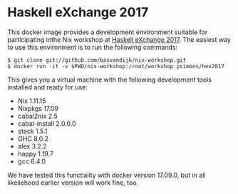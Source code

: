 # Haskell eXchange 2017

This docker image provides a development environment suitable for participating
inthe Nix workshop at [Haskell eXchange 2017]. The easiest way to use this
environment is to run the following commands:

    $ git clone git://github.com/basvandijk/nix-workshop.git
    $ docker run -it -v $PWD/nix-workshop:/root/workshop psimons/hex2017

This gives you a virtual machine with the following development tools installed
and ready for use:

* Nix 1.11.15
* Nixpkgs 17.09
* cabal2nix 2.5
* cabal-install 2.0.0.0
* stack 1.5.1
* GHC 8.0.2
* alex 3.2.2
* happy 1.19.7
* gcc 6.4.0

We have tested this functiality with docker version 17.09.0, but in all
likeliehood earlier version will work fine, too.

[Haskell eXchange 2017]: https://skillsmatter.com/conferences/8522-haskell-exchange-2017

